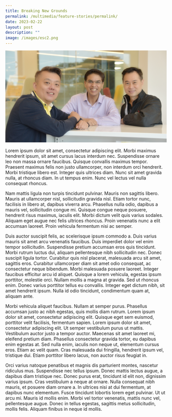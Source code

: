 ```yaml
---
title: Breaking New Grounds
permalink: /multimedia/feature-stories/permalink/
date: 2023-02-22
layout: post
description: ""
image: /images/esc2.png
---
```

![](/images/esc2.png)

Lorem ipsum dolor sit amet, consectetur adipiscing elit. Morbi maximus hendrerit ipsum, sit amet cursus lacus interdum nec. Suspendisse ornare leo non massa ornare faucibus. Quisque convallis maximus tempor. Praesent maximus felis non justo ullamcorper, non interdum orci hendrerit. Morbi tristique libero est. Integer quis ultrices diam. Nunc sit amet gravida nulla, at rhoncus diam. In ut tempus enim. Nunc vel lectus vel nulla consequat rhoncus.

Nam mattis ligula non turpis tincidunt pulvinar. Mauris non sagittis libero. Mauris at ullamcorper nisl, sollicitudin gravida nisl. Etiam tortor nunc, facilisis in libero at, dapibus viverra arcu. Phasellus nulla odio, dapibus a mauris vel, sollicitudin congue mi. Quisque congue neque posuere, hendrerit risus maximus, iaculis elit. Morbi dictum velit quis varius sodales. Aliquam eget augue nec felis ultrices rhoncus. Proin venenatis nunc a elit accumsan laoreet. Proin vehicula fermentum nisi ac semper.

Duis auctor suscipit felis, ac scelerisque ipsum commodo a. Duis varius mauris sit amet arcu venenatis faucibus. Duis imperdiet dolor vel enim tempor sollicitudin. Suspendisse pretium accumsan eros quis tincidunt. Morbi rutrum luctus dui, aliquam pellentesque nibh sollicitudin nec. Donec suscipit ligula tortor. Curabitur quis nisl placerat, malesuada arcu sit amet, sagittis eros. Curabitur ullamcorper diam sit amet odio consequat, ac consectetur neque bibendum. Morbi malesuada posuere laoreet. Integer faucibus efficitur arcu id aliquet. Quisque a lorem vehicula, egestas ipsum porttitor, molestie orci. Nullam mollis a magna at gravida. Sed ut rhoncus enim. Donec varius porttitor tellus eu convallis. Integer eget dictum nibh, sit amet hendrerit ipsum. Nulla id odio tincidunt, condimentum quam at, aliquam ante.

Morbi vehicula aliquet faucibus. Nullam at semper purus. Phasellus accumsan justo ac nibh egestas, quis mollis diam rutrum. Lorem ipsum dolor sit amet, consectetur adipiscing elit. Quisque eget sem euismod, porttitor velit facilisis, fermentum sapien. Lorem ipsum dolor sit amet, consectetur adipiscing elit. Ut semper vestibulum purus ut mattis. Vestibulum auctor justo a tempor auctor. Maecenas sit amet laoreet mi, eleifend pretium diam. Phasellus consectetur gravida tortor, eu dapibus enim egestas at. Sed nulla enim, iaculis non neque ut, elementum cursus eros. Etiam ac velit quam. Cras malesuada dui fringilla, hendrerit ipsum vel, tristique dui. Etiam porttitor libero lacus, non auctor risus feugiat in.

Orci varius natoque penatibus et magnis dis parturient montes, nascetur ridiculus mus. Suspendisse nec tellus ipsum. Donec mattis lectus augue, a dapibus diam tristique nec. Donec purus erat, tincidunt id elit non, dignissim varius ipsum. Cras vestibulum a neque at ornare. Nulla consequat nibh mauris, et posuere diam ornare a. In ultrices nisi at dui fermentum, at dapibus nunc elementum. Fusce tincidunt lobortis lorem eget pulvinar. Ut ut arcu mi. Mauris id mollis enim. Morbi vel tortor venenatis, mattis nunc vel, pellentesque augue. Donec in tellus egestas, sagittis metus sollicitudin, mollis felis. Aliquam finibus in neque id mollis.